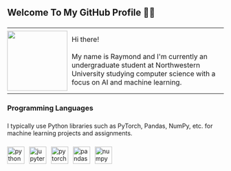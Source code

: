 <h2 align="left">Welcome To My GitHub Profile 👋🏻</h2>

###

<table style="border:0; border-collapse:collapse;">
  <tr>
    <td style="border:0; padding:0;" width="150">
      <img height="140" src="https://64.media.tumblr.com/66450155aebf68808da472df0c73d347/5edac533a0e1dc8c-5e/s540x810/d264d6e71ac0896c558968ed1ffe67ffaac505d9.gif" />
    </td>
    <td style="border:0; padding:0;">
      <p>
        Hi there!<br><br>
        My name is Raymond and I'm currently an undergraduate student at Northwestern University studying computer science with a focus on AI and machine learning.
      </p>
    </td>
  </tr>
</table>

###

<h3 align="left">Programming Languages</h3>

###

<p align="left">I typically use Python libraries such as PyTorch, Pandas, NumPy, etc. for machine learning projects and assignments.</p>

###

<div align="left">
  <img src="https://img.shields.io/badge/Python-3776AB?logo=python&logoColor=white&style=for-the-badge" height="40" alt="python logo"  />
  <img width="3" />
  <img src="https://img.shields.io/badge/Jupyter-F37626?logo=jupyter&logoColor=black&style=for-the-badge" height="40" alt="jupyter logo"  />
  <img width="3" />
  <img src="https://img.shields.io/badge/PyTorch-EE4C2C?logo=pytorch&logoColor=white&style=for-the-badge" height="40" alt="pytorch logo"  />
  <img width="3" />
  <img src="https://img.shields.io/badge/pandas-150458?logo=pandas&logoColor=white&style=for-the-badge" height="40" alt="pandas logo"  />
  <img width="3" />
  <img src="https://img.shields.io/badge/NumPy-013243?logo=numpy&logoColor=white&style=for-the-badge" height="40" alt="numpy logo"  />
</div>

###
